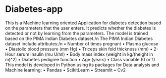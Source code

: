 # Diabetes-app

This is a Machine learning oriented Application for diabetes detection based on the parameters that the user enters. It predicts whether the diabetes is detected or not by learning from the parameters. The model is trained based on the PIMA Indian Diabetes dataset./n
The PIMA Indian Diabetes dataset include attributes:/n
•	Number of times pregnant
•	Plasma glucose
•	Diastolic blood pressure (mm Hg)
•	Triceps skin fold thickness (mm)
•	2-Hour serum insulin (mu U/ml)
•	Body mass index (weight in kg/(height in m)^2)
•	Diabetes pedigree function
•	Age (years)
•	Class variable (0 or 1)
This model is developed in Python using its packages for Data analysis and Machine learning:
•	Pandas
•	ScikitLearn
•	Streamlit
•	Cv2
